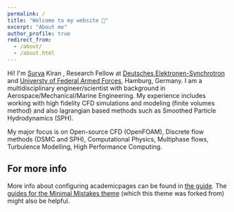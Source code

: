 ```yaml
---
permalink: /
title: "Welcome to my website 👋"
excerpt: "About me"
author_profile: true
redirect_from: 
  - /about/
  - /about.html
---
```


Hi! I'm <ins>Surya</ins> Kiran , Research Fellow at [Deutsches Elektronen-Synchrotron](https://www.desy.de/) and [Universty of Federal Armed Forces](https://www.hsu-hh.de/en/), Hamburg, Germany. I am a multidisciplinary engineer/scientist with background in Aerospace/Mechanical/Marine Engineering. My experience includes working with high fidelity CFD simulations and modeling (finite volumes method) and also lagrangian based methods such as Smoothed Particle Hydrodynamics (SPH). 

My major focus is on Open-source CFD (OpenFOAM), Discrete flow methods (DSMC and SPH), Computational Physics, Multiphase flows, Turbulence Modelling, High Performance Computing.



For more info
------
More info about configuring academicpages can be found in [the guide](https://academicpages.github.io/markdown/). The [guides for the Minimal Mistakes theme](https://mmistakes.github.io/minimal-mistakes/docs/configuration/) (which this theme was forked from) might also be helpful.
